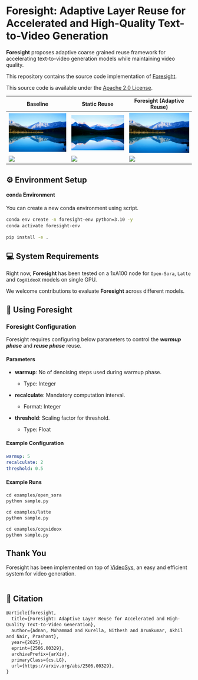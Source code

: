 # Foresight: Adaptive Layer Reuse for Accelerated and High-Quality Text-to-Video Generation

**Foresight** proposes adaptive coarse grained reuse framework for accelerating text-to-video generation models while maintaining video quality.

This repository contains the source code implementation of [Foresight](https://arxiv.org/abs/2506.00329).

This source code is available under the [Apache 2.0 License](LICENSE).

|Baseline|Static Reuse|Foresight (Adaptive Reuse)|
|---|---|---|
|[<img src="assets/figures/baseline_video_1.gif" width="">]()|[<img src="assets/figures/static_video_1.gif" width="">]()|[<img src="assets/figures/foresight_video_1.gif" width="">]()|
|[<img src="assets/figures/baseline_video_2.gif" width="">]()|[<img src="assets/figures/static_video_2.gif" width="">]()|[<img src="assets/figures/foresight_video_2.gif" width="">]()|

## ⚙️ Environment Setup

#### conda Environment
You can create a new conda environment using script.
```bash
conda env create -n foresight-env python=3.10 -y
conda activate foresight-env
```

```bash
pip install -e .
```

## 💻 System Requirements

Right now, **Foresight** has been tested on a 1xA100 node for `Open-Sora`, `Latte` and
`CogVideoX` models on single GPU.

We welcome contributions to evaluate **Foresight** across different models.

## 🏁 Using Foresight

### Foresight Configuration

Foresight requires configuring below parameters to control the ***warmup phase*** and ***reuse phase*** reuse.

#### Parameters

- **warmup**: No of denoising steps used during warmup phase.
  - Type: Integer

- **recalculate**: Mandatory computation interval.
  - Format: Integer

- **threshold**: Scaling factor for threshold.
  - Type: Float

#### Example Configuration

```yaml
warmup: 5
recalculate: 2
threshold: 0.5
```
#### Example Runs

```
cd examples/open_sora
python sample.py
```

```
cd examples/latte
python sample.py
```

```
cd examples/cogvideox
python sample.py
```


## Thank You

Foresight has been implemented on top of [VideoSys](https://github.com/NUS-HPC-AI-Lab/VideoSys), an easy and efficient system for video generation.
<br></br>

## 📝 Citation
```
@article{foresight,
  title={Foresight: Adaptive Layer Reuse for Accelerated and High-Quality Text-to-Video Generation},
  author={Adnan, Muhammad and Kurella, Nithesh and Arunkumar, Akhil and Nair, Prashant},
  year={2025},
  eprint={2506.00329},
  archivePrefix={arXiv},
  primaryClass={cs.LG},
  url={https://arxiv.org/abs/2506.00329}, 
}
```